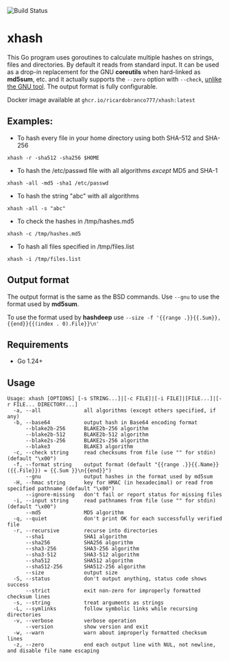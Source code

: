 ![Build Status](https://github.com/ricardobranco777/xhash/actions/workflows/ci.yml/badge.svg)

# xhash
This Go program uses goroutines to calculate multiple hashes on strings, files and directories.  By default it reads from standard input.  It can be used as a drop-in replacement for the GNU **coreutils** when hard-linked as **md5sum**, etc. and it actually supports the `--zero` option with `--check`, [unlike the GNU tool](https://debbugs.gnu.org/cgi/bugreport.cgi?bug=69368).  The output format is fully configurable.

Docker image available at `ghcr.io/ricardobranco777/xhash:latest`

## Examples:

* To hash every file in your home directory using both SHA-512 and SHA-256

`xhash -r -sha512 -sha256 $HOME`

* To hash the /etc/passwd file with all algorithms _except_ MD5 and SHA-1

`xhash -all -md5 -sha1 /etc/passwd`

* To hash the string "abc" with all algorithms

`xhash -all -s "abc"`

* To check the hashes in /tmp/hashes.md5

`xhash -c /tmp/hashes.md5`

* To hash all files specified in /tmp/files.list

`xhash -i /tmp/files.list`

## Output format

The output format is the same as the BSD commands.  Use `--gnu` to use the format used by **md5sum**.

To use the format used by **hashdeep** use `--size -f '{{range .}}{{.Sum}},{{end}}{{(index . 0).File}}\n'`

## Requirements

- Go 1.24+

## Usage

```
Usage: xhash [OPTIONS] [-s STRING...]|[-c FILE]|[-i FILE]|[FILE...]|[-r FILE... DIRECTORY...]
  -a, --all              all algorithms (except others specified, if any)
  -b, --base64           output hash in Base64 encoding format
      --blake2b-256      BLAKE2b-256 algorithm
      --blake2b-512      BLAKE2b-512 algorithm
      --blake2s-256      BLAKE2s-256 algorithm
      --blake3           BLAKE3 algorithm
  -c, --check string     read checksums from file (use "" for stdin) (default "\x00")
  -f, --format string    output format (default "{{range .}}{{.Name}} ({{.File}}) = {{.Sum }}\n{{end}}")
      --gnu              output hashes in the format used by md5sum
  -H, --hmac string      key for HMAC (in hexadecimal) or read from specified pathname (default "\x00")
      --ignore-missing   don't fail or report status for missing files
  -i, --input string     read pathnames from file (use "" for stdin) (default "\x00")
      --md5              MD5 algorithm
  -q, --quiet            don't print OK for each successfully verified file
  -r, --recursive        recurse into directories
      --sha1             SHA1 algorithm
      --sha256           SHA256 algorithm
      --sha3-256         SHA3-256 algorithm
      --sha3-512         SHA3-512 algorithm
      --sha512           SHA512 algorithm
      --sha512-256       SHA512-256 algorithm
      --size             output size
  -S, --status           don't output anything, status code shows success
      --strict           exit non-zero for improperly formatted checksum lines
  -s, --string           treat arguments as strings
  -L, --symlinks         follow symbolic links while recursing directories
  -v, --verbose          verbose operation
      --version          show version and exit
  -w, --warn             warn about improperly formatted checksum lines
  -z, --zero             end each output line with NUL, not newline, and disable file name escaping
```
